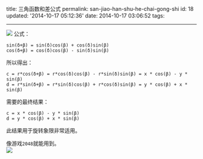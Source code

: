 title: 三角函数和差公式
permalink: san-jiao-han-shu-he-chai-gong-shi
id: 18
updated: '2014-10-17 05:12:36'
date: 2014-10-17 03:06:52
tags:

---

![](http://geeekr.qiniudn.com/images/e/b3/151444b7bd635c4ac14e7c677d918.jpg)
公式：

```
sin(δ+β) = sin(δ)cos(β) + cos(δ)sin(β)
cos(δ+β) = cos(δ)cos(β) - sin(δ)sin(β)
```

所以得出：

```
c = r*cos(δ+β) = r*cos(δ)cos(β) - r*sin(δ)sin(β) = x * cos(β) - y * sin(β)
d = r*sin(δ+β) = r*sin(δ)cos(β) + r*cos(δ)sin(β) = y * cos(β) + x * sin(β)
```

需要的最终结果：

```
c = x * cos(β) - y * sin(β)
d = y * cos(β) + x * sin(β)
```

此结果用于旋转象限非常适用。

像游戏`2048`就能用到。<br>
![](http://geeekr.qiniudn.com/images/2/06/f77dd5788a50ce4f5296ff2072a9c.png)
